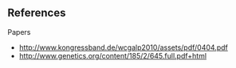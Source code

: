 ## References

Papers

* http://www.kongressband.de/wcgalp2010/assets/pdf/0404.pdf
* http://www.genetics.org/content/185/2/645.full.pdf+html
